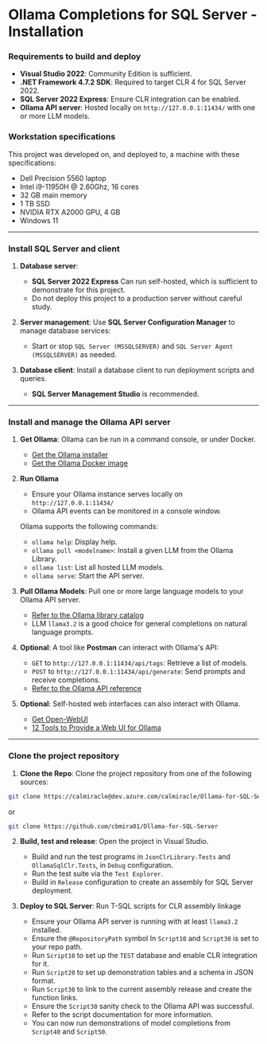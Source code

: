 # Ollama Completions for SQL Server - Installation

### Requirements to build and deploy

   - **Visual Studio 2022**: Community Edition is sufficient.
   - **.NET Framework 4.7.2 SDK**: Required to target CLR 4 for SQL Server 2022.
   - **SQL Server 2022 Express**: Ensure CLR integration can be enabled.
   - **Ollama API server**: Hosted locally on `http://127.0.0.1:11434/` with one or more LLM models.

### Workstation specifications

This project was developed on, and deployed to, a machine with these specifications:

   - Dell Precision 5560 laptop
   - Intel i9-11950H @ 2.60Ghz, 16 cores
   - 32 GB main memory
   - 1 TB SSD
   - NVIDIA RTX A2000 GPU, 4 GB
   - Windows 11

---

### Install SQL Server and client

1. **Database server**: 
   - **SQL Server 2022 Express** Can run self-hosted, which is sufficient to demonstrate for this project.
   - Do not deploy this project to a production server without careful study.

2. **Server management**: Use **SQL Server Configuration Manager** to manage database services:
   - Start or stop `SQL Server (MSSQLSERVER)` and `SQL Server Agent (MSSQLSERVER)` as needed.

3. **Database client**: Install a database client to run deployment scripts and queries. 
   - **SQL Server Management Studio** is recommended.

---

### Install and manage the Ollama API server

1. **Get Ollama**: Ollama can be run in a command console, or under Docker.
   - [Get the Ollama installer](https://ollama.com/)
   - [Get the Ollama Docker image](https://hub.docker.com/r/ollama/ollama)

2. **Run Ollama**
   - Ensure your Ollama instance serves locally on `http://127.0.0.1:11434/`
   - Ollama API events can be monitored in a console window.

   Ollama supports the following commands:
   - `ollama help`: Display help.
   - `ollama pull <modelname>`: Install a given LLM from the Ollama Library.
   - `ollama list`: List all hosted LLM models.
   - `ollama serve`: Start the API server.

3. **Pull Ollama Models**: Pull one or more large language models to your Ollama API server.
   - [Refer to the Ollama library catalog](https://ollama.com/library)
   - LLM `llama3.2` is a good choice for general completions on natural language prompts.

4. **Optional**: A tool like **Postman** can interact with Ollama's API:
   - `GET` to `http://127.0.0.1:11434/api/tags`: Retrieve a list of models.
   - `POST` to `http://127.0.0.1:11434/api/generate`: Send prompts and receive completions.
   - [Refer to the Ollama API reference](https://github.com/ollama/ollama/blob/main/docs/api.md)

5. **Optional**: Self-hosted web interfaces can also interact with Ollama.
   - [Get Open-WebUI](https://openwebui.com/)
   - [12 Tools to Provide a Web UI for Ollama](https://itsfoss.com/ollama-web-ui-tools/)

---

### Clone the project repository

1. **Clone the Repo**: Clone the project repository from one of the following sources:

```bash
git clone https://calmiracle@dev.azure.com/calmiracle/Ollama-for-SQL-Server/_git/Ollama-for-SQL-Server
```
or
```bash
git clone https://github.com/cbmira01/Ollama-for-SQL-Server
```

2. **Build, test and release**: Open the project in Visual Studio.

   - Build and run the test programs in `JsonClrLibrary.Tests` and `OllamaSqlClr.Tests`, in `Debug` configuration.
   - Run the test suite via the `Test Explorer`.
   - Build in `Release` configuration to create an assembly for SQL Server deployment.

3. **Deploy to SQL Server**: Run T-SQL scripts for CLR assembly linkage

   - Ensure your Ollama API server is running with at least `llama3.2` installed.
   - Ensure the `@RepositoryPath` symbol In `Script10` and `Script30` is set to your repo path.
   - Run `Script10` to set up the `TEST` database and enable CLR integration for it.
   - Run `Script20` to set up demonstration tables and a schema in JSON format.
   - Run `Script30` to link to the current assembly release and create the function links.
   - Ensure the `Script30` sanity check to the Ollama API was successful.
   - Refer to the script documentation for more information.
   - You can now run demonstrations of model completions from `Script40` and `Script50`.

